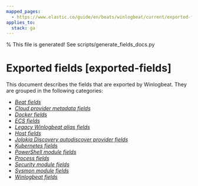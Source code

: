 ```yaml
---
mapped_pages:
  - https://www.elastic.co/guide/en/beats/winlogbeat/current/exported-fields.html
applies_to:
  stack: ga
---
```


% This file is generated! See scripts/generate_fields_docs.py

# Exported fields [exported-fields]

This document describes the fields that are exported by Winlogbeat. They are grouped in the following categories:

* [*Beat fields*](/reference/winlogbeat/exported-fields-beat-common.md)
* [*Cloud provider metadata fields*](/reference/winlogbeat/exported-fields-cloud.md)
* [*Docker fields*](/reference/winlogbeat/exported-fields-docker-processor.md)
* [*ECS fields*](/reference/winlogbeat/exported-fields-ecs.md)
* [*Legacy Winlogbeat alias fields*](/reference/winlogbeat/exported-fields-eventlog.md)
* [*Host fields*](/reference/winlogbeat/exported-fields-host-processor.md)
* [*Jolokia Discovery autodiscover provider fields*](/reference/winlogbeat/exported-fields-jolokia-autodiscover.md)
* [*Kubernetes fields*](/reference/winlogbeat/exported-fields-kubernetes-processor.md)
* [*PowerShell module fields*](/reference/winlogbeat/exported-fields-powershell.md)
* [*Process fields*](/reference/winlogbeat/exported-fields-process.md)
* [*Security module fields*](/reference/winlogbeat/exported-fields-security.md)
* [*Sysmon module fields*](/reference/winlogbeat/exported-fields-sysmon.md)
* [*Winlogbeat fields*](/reference/winlogbeat/exported-fields-winlog.md)
